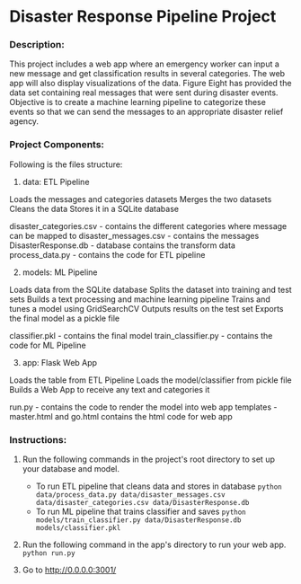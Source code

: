 # Disaster Response Pipeline Project

### Description:
This project includes a web app where an emergency worker can input a new message and get classification results in several categories. The web app will also display visualizations of the data.
Figure Eight has provided the data set containing real messages that were sent during disaster events. Objective is to create a machine learning pipeline to categorize these events so that we can send the messages to an appropriate disaster relief agency.

### Project Components:
Following is the files structure:

1. data: ETL Pipeline

Loads the messages and categories datasets
Merges the two datasets
Cleans the data
Stores it in a SQLite database

disaster_categories.csv - contains the different categories where message can be mapped to
disaster_messages.csv   - contains the messages
DisasterResponse.db     - database contains the transform data
process_data.py         - contains the code for ETL pipeline

2. models: ML Pipeline

Loads data from the SQLite database
Splits the dataset into training and test sets
Builds a text processing and machine learning pipeline
Trains and tunes a model using GridSearchCV
Outputs results on the test set
Exports the final model as a pickle file

classifier.pkl       - contains the final model
train_classifier.py  - contains the code for ML Pipeline

3. app: Flask Web App

Loads the table from ETL Pipeline
Loads the model/classifier from pickle file
Builds a Web App to receive any text and categories it  

run.py    - contains the code to render the model into web app
templates - master.html and go.html contains the html code for web app


### Instructions:
1. Run the following commands in the project's root directory to set up your database and model.

    - To run ETL pipeline that cleans data and stores in database
        `python data/process_data.py data/disaster_messages.csv data/disaster_categories.csv data/DisasterResponse.db`
    - To run ML pipeline that trains classifier and saves
        `python models/train_classifier.py data/DisasterResponse.db models/classifier.pkl`

2. Run the following command in the app's directory to run your web app.
    `python run.py`

3. Go to http://0.0.0.0:3001/
